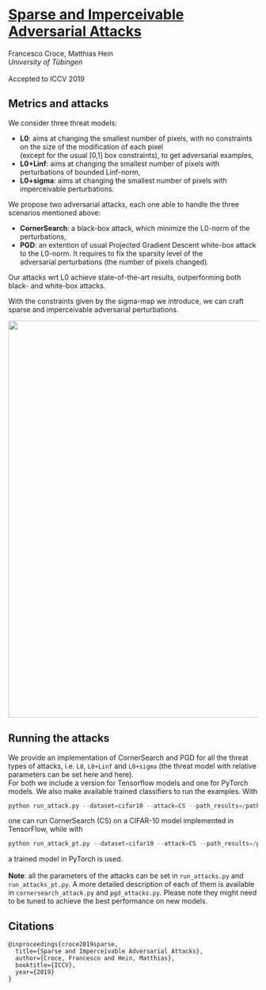 # [Sparse and Imperceivable Adversarial Attacks](https://arxiv.org/abs/1909.05040)
Francesco Croce, Matthias Hein\
*University of Tübingen*\
\
Accepted to ICCV 2019

## Metrics and attacks
We consider three threat models:
+ **L0**: aims at changing the smallest number of pixels, with no constraints on the size of the modification of each pixel\
(except for the usual [0,1] box constraints), to get adversarial examples,
+ **L0+Linf**: aims at changing the smallest number of pixels with perturbations of bounded Linf-norm,
+ **L0+sigma**: aims at changing the smallest number of pixels with imperceivable perturbations.

We propose two adversarial attacks, each one able to handle the three scenarios mentioned above:
+ **CornerSearch**: a black-box attack, which minimize the L0-norm of the perturbations,
+ **PGD**: an extention of usual Projected Gradient Descent white-box attack to the L0-norm. It requires to fix the sparsity level of the\
adversarial perturbations (the number of pixels changed).

Our attacks wrt L0 achieve state-of-the-art results, outperforming both black- and white-box attacks.

With the constraints given by the sigma-map we introduce, we can craft sparse and imperceivable adversarial perturbations.
<p align="center"><img src="https://raw.githubusercontent.com/fra31/sparse-imperceivable-attacks/master/images/pl_gh_1.png" width="800">

## Running the attacks
We provide an implementation of CornerSearch and PGD for all the threat types of attacks, i.e. `L0`, `L0+Linf` and `L0+sigma` (the threat model with relative parameters can be set here and here).\
For both we include a version for Tensorflow models and one for PyTorch models.
We also make available trained classifiers to run the examples.
With
```python
python run_attack.py --dataset=cifar10 --attack=CS --path_results=/path/to/results --n_examples=100 --data_dir=/path/to/data
```
one can run CornerSearch (CS) on a CIFAR-10 model implemented in TensorFlow, while with
```python
python run_attack_pt.py --dataset=cifar10 --attack=CS --path_results=/path/to/results --n_examples=100 --data_dir=/path/to/data
```
a trained model in PyTorch is used.\
\
**Note**: all the parameters of the attacks can be set in `run_attacks.py` and `run_attacks_pt.py`. A more detailed description of
each of them is available in `cornersearch_attack.py` and `pgd_attacks.py`. Please note they might need to be tuned to achieve the best performance on new models.

## Citations
```
@inproceedings{croce2019sparse,
  title={Sparse and Imperceivable Adversarial Attacks},
  author={Croce, Francesco and Hein, Matthias},
  booktitle={ICCV},
  year={2019}
}
```
